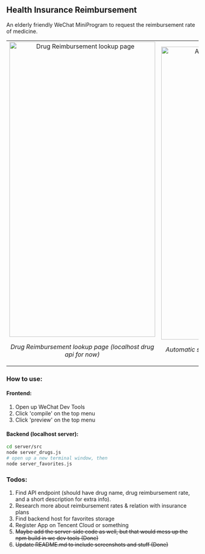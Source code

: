 ## Health Insurance Reimbursement

An elderly friendly WeChat MiniProgram to request the reimbursement rate of medicine.

<table>
  <tr>
    <td align="center">
      <img width="382" height="774" alt="Drug Reimbursement lookup page" src="https://github.com/user-attachments/assets/f60ddbe8-1a69-4531-84a4-3b0172683fc6"/>
      <p><em>Drug Reimbursement lookup page (localhost drug api for now)</em></p>
    </td>
    <td align="center">
      <img width="380" height="768" alt="Automatic search completion" src="https://github.com/user-attachments/assets/97d29438-da3d-4310-a98b-bc6cb14ea3ef"/>
      <p><em>Automatic search completion with name initials</em></p>
    </td>
    <td align="center">
      <img width="383" height="771" alt="Save to favorites" src="https://github.com/user-attachments/assets/ca66a9cc-0cab-4626-bda9-9b19c2ca3a28"/>
      <p><em>Save to favorites (mock localhost server for now)</em></p>
    </td>
    <td align="center">
      <img width="384" height="723" alt="Show favorites" src="https://github.com/user-attachments/assets/b51d79a2-0035-4d77-8dfa-8fdf738946a4"/>
      <p><em>Show favorites (mock localhost server for now)</em></p>
    </td>
  </tr>
</table>


### How to use:
#### Frontend:
1. Open up WeChat Dev Tools
2. Click 'compile' on the top menu
3. Click 'preview' on the top menu
#### Backend (localhost server):
```bash
cd server/src
node server_drugs.js
# open up a new terminal window, then
node server_favorites.js
```


### Todos:

1. Find API endpoint (should have drug name, drug reimbursement rate, and a short description for extra info).
2. Research more about reimbursement rates & relation with insurance plans
3. Find backend host for favorites storage
4. Register App on Tencent Cloud or something
5. ~~Maybe add the server-side code as well, but that would mess up the npm build in wc dev tools (Done)~~
6. ~~Update README.md to include screenshots and stuff (Done)~~
